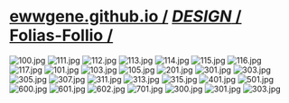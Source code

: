 ﻿
# [ewwgene.github.io /](https://ewwgene.github.io/) [_DESIGN_ /](https://ewwgene.github.io/DESIGN) [Folias-Follio /](https://ewwgene.github.io/Folias-Follio)

<a id="100"></a> ![100.jpg](https://ewwgene.github.io/Folias-Follio/100.jpg)
<a id="111"></a> ![111.jpg](https://ewwgene.github.io/Folias-Follio/111.jpg)
<a id="112"></a> ![112.jpg](https://ewwgene.github.io/Folias-Follio/112.jpg)
<a id="113"></a> ![113.jpg](https://ewwgene.github.io/Folias-Follio/113.jpg)
<a id="114"></a> ![114.jpg](https://ewwgene.github.io/Folias-Follio/114.jpg)
<a id="115"></a> ![115.jpg](https://ewwgene.github.io/Folias-Follio/115.jpg)
<a id="116"></a> ![116.jpg](https://ewwgene.github.io/Folias-Follio/116.jpg)
<a id="117"></a> ![117.jpg](https://ewwgene.github.io/Folias-Follio/117.jpg)
<a id="101m"></a> ![101.jpg](https://ewwgene.github.io/Folias-Follio/Making/101.jpg)
<a id="103m"></a> ![103.jpg](https://ewwgene.github.io/Folias-Follio/Making/103.jpg)
<a id="105m"></a> ![105.jpg](https://ewwgene.github.io/Folias-Follio/Making/105.jpg)
<a id="201m"></a> ![201.jpg](https://ewwgene.github.io/Folias-Follio/Making/201.jpg)
<a id="301m"></a> ![301.jpg](https://ewwgene.github.io/Folias-Follio/Making/301.jpg)
<a id="303m"></a> ![303.jpg](https://ewwgene.github.io/Folias-Follio/Making/303.jpg)
<a id="305m"></a> ![305.jpg](https://ewwgene.github.io/Folias-Follio/Making/305.jpg)
<a id="307m"></a> ![307.jpg](https://ewwgene.github.io/Folias-Follio/Making/307.jpg)
<a id="311m"></a> ![311.jpg](https://ewwgene.github.io/Folias-Follio/Making/311.jpg)
<a id="313m"></a> ![313.jpg](https://ewwgene.github.io/Folias-Follio/Making/313.jpg)
<a id="315m"></a> ![315.jpg](https://ewwgene.github.io/Folias-Follio/Making/315.jpg)
<a id="401m"></a> ![401.jpg](https://ewwgene.github.io/Folias-Follio/Making/401.jpg)
<a id="501m"></a> ![501.jpg](https://ewwgene.github.io/Folias-Follio/Making/501.jpg)
<a id="600m"></a> ![600.jpg](https://ewwgene.github.io/Folias-Follio/Making/600.jpg)
<a id="601m"></a> ![601.jpg](https://ewwgene.github.io/Folias-Follio/Making/601.jpg)
<a id="602m"></a> ![602.jpg](https://ewwgene.github.io/Folias-Follio/Making/602.jpg)
<a id="701m"></a> ![701.jpg](https://ewwgene.github.io/Folias-Follio/Making/701.jpg)
<a id="300"></a> ![300.jpg](https://ewwgene.github.io/Folias-Follio/300.jpg)
<a id="301"></a> ![301.jpg](https://ewwgene.github.io/Folias-Follio/301.jpg)
<a id="303"></a> ![303.jpg](https://ewwgene.github.io/Folias-Follio/303.jpg)


